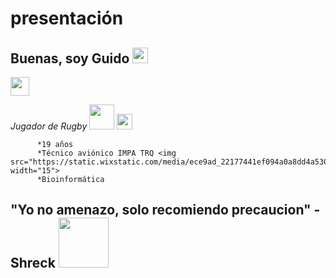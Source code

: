 # presentación
<h2>Buenas, soy Guido <img src="https://upload.wikimedia.org/wikipedia/commons/8/89/Half-Life_lambda_logo.svg" width="25"></h2>

[<img src="https://anthoncode.com/wp-content/uploads/2019/07/logo-minimalist-instagram.png" height="30">](https://www.instagram.com/guidovilardo/)

*Jugador de Rugby* <img src="https://static.vecteezy.com/system/resources/previews/001/203/253/non_2x/wing-png.png" width="40"> <img src="http://cuq.com.ar/wp-content/uploads/2020/08/escudo2020_2.png" width="25">

          *19 años
          *Técnico aviónico IMPA TRQ <img src="https://static.wixstatic.com/media/ece9ad_22177441ef094a0a8dd4a5309195de7e~mv2.png/v1/fill/w_643,h_203,al_c,lg_1,q_85,enc_auto/Impa%20Logo.png" width="15">
          *Bioinformática



"Yo no amenazo, solo recomiendo precaucion" - **Shreck** <img src="https://plantillasdememes.com/img/plantillas/shrek-sosteniendo-una-espada-gigante11570830240.png" width="80">
---
